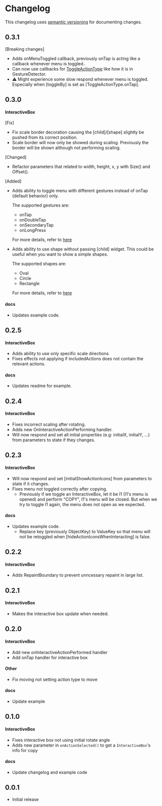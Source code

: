 # Changelog
This changelog uses [semantic versioning](https://semver.org) for documenting changes. 

## 0.3.1
[Breaking changes]
- Adds onMenuToggled callback, previously onTap is acting like a callback whenever menu is toggled.. 
- Can now use callbacks for [ToggleActionType](lib/src/enums/toggle_action_type.enum.dart) like how it is in GestureDetector.
- ⚠️ Might experience some slow respond whenever menu is toggled. Especially when [toggleBy] is set as [ToggleActionType.onTap].

## 0.3.0
#### InteractiveBox
[Fix]
- Fix scale border decoration causing the [child]/[shape] slightly be pushed from its correct position.
- Scale border will now only be showed during scaling. Previously the border will be shown although not performing scaling.

[Changed]
- Refactor parameters that related to width, height, x, y with Size() and Offset().

[Added]
- Adds ability to toggle menu with different gestures instead of onTap (default behavior) only. 

    The supported gestures are:
    - onTap
    - onDoubleTap
    - onSecondaryTap
    - onLongPress

    For more details, refer to [here](lib/src/enums/toggle_action_type.enum.dart)

- Adds ability to use shape without passing [child] widget. This could be useful when you want to show a simple shapes.

    The supported shapes are:
    - Oval
    - Circle
    - Rectangle

    For more details, refer to [here](lib/src/enums/shape_enum.dart)
#### docs
- Updates example code.

## 0.2.5
#### InteractiveBox 
- Adds ability to use only specific scale directions
- Fixes effects not applying if includedActions does not contain the relevant actions.

#### docs
- Updates readme for example.

## 0.2.4
#### InteractiveBox 
- Fixes incorrect scaling after rotating.
- Adds new OnInteractiveActionPerforming handler.
- Will now respond and set all initial properties (e.g: initialX, initialY, ...) from parameters to state if they changes.

## 0.2.3
#### InteractiveBox 
- Will now respond and set [initialShowActionIcons] from parameters to state if it changes.
- Fixes menu not toggled correctly after copying.   
    - Previously if we toggle an InteractiveBox, let it be I1 (I1's menu is opened) and perform "COPY", I1's menu will be closed. But when we try to toggle I1 again, the menu does not open as we expected.
#### docs
- Updates example code.
    -  Replace key (previously ObjectKey) to ValueKey so that menu will not be retoggled when [hideActionIconsWhenInteracting] is false.

## 0.2.2
#### InteractiveBox 
- Adds RepaintBoundary to prevent unncessary repaint in large list.

## 0.2.1
#### InteractiveBox 
- Makes the interactive box update when needed.

## 0.2.0
#### InteractiveBox 
- Add new onInteractiveActionPerformed handler
- Add onTap handler for interactive box

#### Other
- Fix moving not setting action type to move

#### docs
- Update example

## 0.1.0
#### InteractiveBox 
- Fixes interactive box not using initial rotate angle
- Adds new parameter in ```onActionSelected()``` to get a ``InteractiveBox``'s info for copy

#### docs
- Update changelog and example code

## 0.0.1

- Initial release
